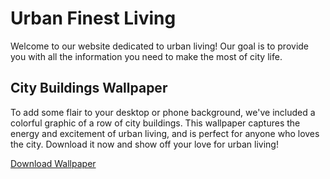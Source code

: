 <!--font:Montserrat-->

# Urban Finest Living

Welcome to our website dedicated to urban living! Our goal is to provide you with all the information you need to make the most of city life. 

## City Buildings Wallpaper

To add some flair to your desktop or phone background, we've included a colorful graphic of a row of city buildings. This wallpaper captures the energy and excitement of urban living, and is perfect for anyone who loves the city. Download it now and show off your love for urban living! 

[Download Wallpaper](insert-link-here)

<!--

Write me markdown content of website with wallpaper:

"A colorful graphic of a row of city buildings for an urban or city living website"

The header of the page should not be copy of the text but rather a real content of the website which is using this wallpaper.


---


# Urban Living at its Finest

Welcome to our website dedicated to urban living! Our goal is to provide you with all the information you need to make the most of city life. 

## City Buildings Wallpaper

To add some flair to your desktop or phone background, we've included a colorful graphic of a row of city buildings. This wallpaper captures the energy and excitement of urban living, and is perfect for anyone who loves the city. Download it now and show off your love for urban living! 

[Download Wallpaper](insert-link-here)


---


Write me a Google font which is best fitting for the website.

Pick from the list:
- Lato
- Alegreya
- Barlow Condensed
- Lobster
- Futura
- Cormorant Garamond
- Open Sans
- Dancing Script
- Raleway
- Great Vibes
- Inter
- Poppins
- Playfair Display
- Creepster
- IBM Plex Sans
- Orbitron
- Cabin
- Roboto
- Cinzel
- Exo 2
- Montserrat
- Cinzel Decorative


Write just the font name nothing else.


---


Montserrat

-->

